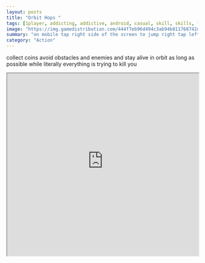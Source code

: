 ```yaml
---
layout: posts
title: "Orbit Hops "
tags: [1player, addicting, addictive, android, casual, skill, skills, free, online, games, oyna, game, free, games, play, play, games]
image: "https://img.gamedistribution.com/444f7eb96d494c3ab94b811768742ded-512x512.jpeg"
summary: "on mobile tap right side of the screen to jump right tap left side of the screen to jump left on desktop press a or left arrow to jump left press d or right arrow to jump right  free online games oyna game free games play play games"
category: "Action"
---
```


collect coins avoid obstacles and enemies and stay alive in orbit as long as possible while literally everything is trying to kill you

<iframe width="100%" height="480px;" src="https://html5.gamedistribution.com/444f7eb96d494c3ab94b811768742ded/"></iframe>